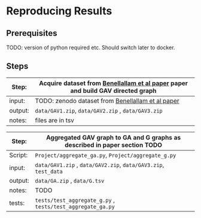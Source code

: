 # Reproducing Results

## Prerequisites

TODO: version of python required etc. Should switch later to docker. 

## Steps


| Step:    | Acquire dataset from [Benellallam et al paper](https://ieeexplore.ieee.org/iel7/8804710/8816727/08816814.pdf) paper and build GAV directed graph |
| -------- | ------- |
| input:    | TODO: zenodo dataset from [Benellallam et al paper](https://ieeexplore.ieee.org/iel7/8804710/8816727/08816814.pdf)    ||
| output: | `data/GAV1.zip`, `data/GAV2.zip` , `data/GAV3.zip`   |
| notes:    | files are in tsv   |





| Step:    | Aggregated GAV graph to GA and G graphs as described in paper section TODO |
| -------- | ------- |
| Script:    | `Project/aggregate_ga.py`, `Project/aggregate_g.py` |
| input:  |  `data/GAV1.zip` , `data/GAV2.zip`, `data/GAV3.zip`, `test_data`  |
| output: | `data/GA.zip` , `data/G.tsv`   |
| notes:    | TODO   |
| tests:    | `tests/test_aggregate_g.py` , `tests/test_aggregate_ga.py`  |
